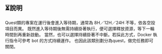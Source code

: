 ## ⏳說明
Quest類的專案在運行後會進入等待期，通常為 8H／12H／24H 不等，依各空投項目而異。
既然進入等待期後無需持續掛著執行，便可選擇釋放資源，等下一輪時間到再重新啟動。
當然，也可以選擇持續掛著不中斷。若採此方式，Docker 執行指令可參考 bot 的方式持續運作。
也因此該類別劃分為quest，做完任務即可關閉。
